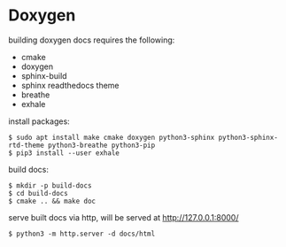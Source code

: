 
# Doxygen

building doxygen docs requires the following:

* cmake
* doxygen
* sphinx-build
* sphinx readthedocs theme
* breathe
* exhale

install packages:

    $ sudo apt install make cmake doxygen python3-sphinx python3-sphinx-rtd-theme python3-breathe python3-pip
    $ pip3 install --user exhale
    
build docs:

    $ mkdir -p build-docs
    $ cd build-docs
    $ cmake .. && make doc 

serve built docs via http, will be served at http://127.0.0.1:8000/

    $ python3 -m http.server -d docs/html
    
